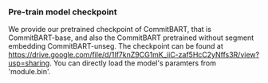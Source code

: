 ### Pre-train model checkpoint
We provide our pretrained checkpoint of CommitBART, that is CommitBART-base, and also the CommitBART pretrained without segment embedding CommitBART-unseg. The checkpoint can be found at https://drive.google.com/file/d/1If7knZ9CG1mK_iiC-zaf5HcC2yNffs3R/view?usp=sharing. You can directly load the model's paramters from 'module.bin'.
